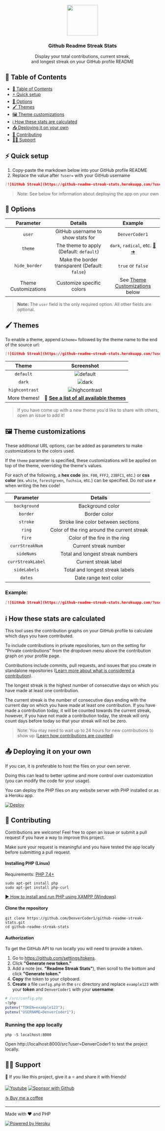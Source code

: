 <p align="center">
  <img src="https://i.imgur.com/GZHodUG.png" width="100px"/>
  <h3 align="center">Github Readme Streak Stats</h3>
</p>

<p align="center">
  Display your total contributions, current streak,
  <br/>
  and longest streak on your GitHub profile README
</p>

## 📃 Table of Contents

- [📃 Table of Contents](#-table-of-contents)
- [⚡ Quick setup](#-quick-setup)
- [🔧 Options](#-options)
- [🖌 Themes](#-themes)
- [🖼 Theme customizations](#-theme-customizations)
- [ℹ How these stats are calculated](#ℹ-how-these-stats-are-calculated)
- [📤 Deploying it on your own](#-deploying-it-on-your-own)
- [🤗 Contributing](#-contributing)
- [🙋‍♂️ Support](#️-support)

## ⚡ Quick setup

1. Copy-paste the markdown below into your GitHub profile README
2. Replace the value after `?user=` with your GitHub username

```md
[![GitHub Streak](https://github-readme-streak-stats.herokuapp.com/?user=DenverCoder1)](https://github.com/DenverCoder1/github-readme-streak-stats)
```

> Note: See below for information about deploying the app on your own

## 🔧 Options

|      Parameter       |                    Details                     |                            Example                            |
| :------------------: | :--------------------------------------------: | :-----------------------------------------------------------: |
|        `user`        |       GitHub username to show stats for        |                         `DenverCoder1`                        |
|       `theme`        |    The theme to apply (Default: `default`)     |    `dark`, `radical`, etc. [🎨➜](./docs/themes/README.md)    |
|    `hide_border`     | Make the border transparent (Default: `false`) |                       `true` or `false`                       |
| Theme Customizations |           Customize specific colors            |    See [Theme Customizations](#-theme-customizations) below   |

> **Note:** The `user` field is the only required option. All other fields are optional.

## 🖌 Themes

To enable a theme, append `&theme=` followed by the theme name to the end of the source url:


```md
[![GitHub Streak](https://github-readme-streak-stats.herokuapp.com/?user=DenverCoder1&theme=dark)](https://github.com/DenverCoder1/github-readme-streak-stats)
```

|     Theme      |                             Screenshot                              |
| :------------: | :-----------------------------------------------------------------: |
|   `default`    |             ![default](https://i.imgur.com/IaTuYdS.png)             |
|     `dark`     |              ![dark](https://i.imgur.com/bUrsjlp.png)               |
| `highcontrast` |          ![highcontrast](https://i.imgur.com/ovrVrTY.png)           |
|  More themes!  | **🎨 [See a list of all available themes](./docs/themes/README.md)** |

> If you have come up with a new theme you'd like to share with others, open an issue to add it!

## 🖼 Theme customizations

These additional URL options, can be added as parameters to make customizations to the colors used.

If the `theme` parameter is specified, these customizations will be applied on top of the theme, overriding the theme's values.

For each of the following, a **hex code** (ex. `F00`, `FFF2`, `23BFC1`, etc.) or **css color**  (ex. `white`, `forestgreen`, `fuchsia`, etc.) can be specified. Do *not* use `#` when writing the hex code!

|     Parameter     |                   Details                   |
| :---------------: | :-----------------------------------------: |
|   `background`    |              Background color               |
|     `border`      |                Border color                 |
|     `stroke`      |     Stroke line color between sections      |
|      `ring`       | Color of the ring around the current streak |
|      `fire`       |        Color of the fire in the ring        |
|  `currStreakNum`  |            Current streak number            |
|    `sideNums`     |      Total and longest streak numbers       |
| `currStreakLabel` |            Current streak label             |
|   `sideLabels`    |       Total and longest streak labels       |
|      `dates`      |            Date range text color            |

### Example:

```md
[![GitHub Streak](https://github-readme-streak-stats.herokuapp.com/?user=denvercoder1&currStreakNum=2FD3EB&fire=pink&sideLabels=F00)](https://github.com/DenverCoder1/github-readme-streak-stats)
```

## ℹ How these stats are calculated

This tool uses the contribution graphs on your GitHub profile to calculate which days you have contributed.

To include contributions in private repositories, turn on the setting for "Private contributions" from the dropdown menu above the contribution graph on your profile page.

Contributions include commits, pull requests, and issues that you create in standalone repositories ([Learn more about what is considered a contribution](https://docs.github.com/articles/why-are-my-contributions-not-showing-up-on-my-profile)).

The longest streak is the highest number of consecutive days on which you have made at least one contribution.

The current streak is the number of consecutive days ending with the current day on which you have made at least one contribution. If you have made a contribution today, it will be counted towards the current streak, however, if you have not made a contribution today, the streak will only count days before today so that your streak will not be zero.

> Note: You may need to wait up to 24 hours for new contributions to show up ([Learn how contributions are counted](https://docs.github.com/articles/why-are-my-contributions-not-showing-up-on-my-profile))

## 📤 Deploying it on your own

If you can, it is preferable to host the files on your own server.

Doing this can lead to better uptime and more control over customization (you can modify the code for your usage).

You can deploy the PHP files on any website server with PHP installed or as a Heroku app.

[![Deploy](https://www.herokucdn.com/deploy/button.svg)](https://heroku.com/deploy?template=https://github.com/DenverCoder1/github-readme-streak-stats/tree/main)

## 🤗 Contributing

Contributions are welcome! Feel free to open an issue or submit a pull request if you have a way to improve this project.

Make sure your request is meaningful and you have tested the app locally before submitting a pull request.

#### Installing PHP (Linux)

Requirements: [PHP 7.4+](https://www.apachefriends.org/index.html)

```
sudo apt-get install php
sudo apt-get install php-curl
```

[▶ How to install and run PHP using XAMPP (Windows)](https://www.youtube.com/watch?v=K-qXW9ymeYQ)

#### Clone the repository

```
git clone https://github.com/DenverCoder1/github-readme-streak-stats.git
cd github-readme-streak-stats
```

#### Authorization

To get the GitHub API to run locally you will need to provide a token.

1. Go to https://github.com/settings/tokens.
2. Click **"Generate new token."**
3. Add a note (ex. **"Readme Streak Stats"**), then scroll to the bottom and click **"Generate token."**
4. **Copy** the token to your clipboard.
5. **Create** a file `config.php` in the `src` directory and replace `example123` with your **token** and `DenverCoder1` with your **username**:
```php
# /src/config.php
<?php
putenv("TOKEN=example123");
putenv("USERNAME=DenverCoder1");
```

### Running the app locally

```
php -S localhost:8000
```

Open http://localhost:8000/src?user=DenverCoder1 to test the project locally.

## 🙋‍♂️ Support

💙 If you like this project, give it a ⭐ and share it with friends!

<p align="left">
  <a href="https://www.youtube.com/channel/UCipSxT7a3rn81vGLw9lqRkg?sub_confirmation=1"><img alt="Youtube" title="Youtube" src="https://img.shields.io/badge/-Subscribe-red?style=for-the-badge&logo=youtube&logoColor=white"/></a>
  <a href="https://github.com/sponsors/DenverCoder1"><img alt="Sponsor with Github" title="Sponsor with Github" src="https://img.shields.io/badge/-Sponsor-ea4aaa?style=for-the-badge&logo=github&logoColor=white"/></a>
</p>

[☕ Buy me a coffee](https://ko-fi.com/jlawrence)

---

Made with ❤️ and PHP

<a href="https://heroku.com/"><img alt="Powered by Heroku" title="Powered by Heroku" src="https://img.shields.io/badge/-Powered%20by%20Heroku-6567a5?style=for-the-badge&logo=heroku&logoColor=white"/></a>
